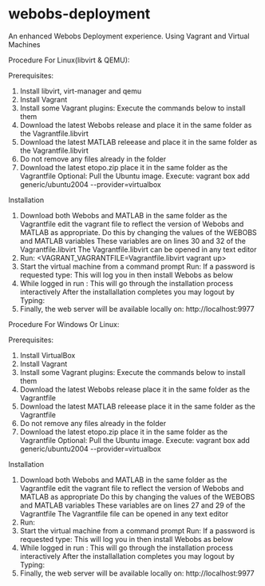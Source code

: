 # webobs-deployment
An enhanced Webobs Deployment experience. Using Vagrant and Virtual Machines

Procedure For Linux(libvirt & QEMU):

Prerequisites:
1. Install libvirt, virt-manager and qemu
2. Install Vagrant
3. Install some Vagrant plugins:
    Execute the commands below to install them
    <vagrant plugin install vagrant-libvirt>
    <vagrant plugin install vagrant-disksize>
4. Download the latest Webobs release
    and place it in the same folder as the Vagrantfile.libvirt
5. Download the latest MATLAB releease
    and place it in the same folder as the Vagrantfile.libvirt
6. Do not remove any files already in the folder
7. Download the latest etopo.zip
    place it in the same folder as the Vagrantfile
   Optional: Pull the Ubuntu image. Execute:
        vagrant box add generic/ubuntu2004 --provider=virtualbox

Installation

1. Download both Webobs and MATLAB
    in the same folder as the Vagrantfile
    edit the vagrant file to reflect the version of
    Webobs and MATLAB as appropriate.
    Do this by changing the values of the WEBOBS and MATLAB variables
    These variables are on lines 30 and 32 of the Vagrantfile.libvirt
    The Vagrantfile.libvirt can be opened in any text editor
2. Run: <VAGRANT_VAGRANTFILE=Vagrantfile.libvirt vagrant up>
3. Start the virtual machine from a command prompt
    Run:<vagrant ssh>
    If a password is requested type:<vagrant>
    This will log you in
    then install Webobs as below
4. While logged in run : <sudo install.sh>
    This will go through the installation process interactively
    After the installallation completes you may logout by
    Typing: <exit>
5. Finally, the web server will be available locally on:
    http://localhost:9977

Procedure For Windows Or Linux:

Prerequisites:
1. Install VirtualBox
2. Install Vagrant
3. Install some Vagrant plugins:
    Execute the commands below to install them
    <vagrant plugin install vagrant-vbguest>
    <vagrant plugin install vagrant-disksize>
4. Download the latest Webobs release
    place it in the same folder as the Vagrantfile
5. Download the latest MATLAB releease
    place it in the same folder as the Vagrantfile
6. Do not remove any files already in the folder
7. Download the latest etopo.zip
    place it in the same folder as the Vagrantfile
   Optional: Pull the Ubuntu image. Execute:
        vagrant box add generic/ubuntu2004 --provider=virtualbox

Installation

1. Download both Webobs and MATLAB
    in the same folder as the Vagrantfile
    edit the vagrant file to reflect the version of
    Webobs and MATLAB as appropriate
    Do this by changing the values of the WEBOBS and MATLAB variables
    These variables are on lines 27 and 29 of the Vagrantfile
    The Vagrantfile file can be opened in any text editor
2. Run: <vagrant up>
3. Start the virtual machine from a command prompt
    Run:<vagrant ssh>
    If a password is requested type:<vagrant>
    This will log you in
    then install Webobs as below
4. While logged in run : <sudo install.sh>
    This will go through the installation process interactively
    After the installallation completes you may logout by
    Typing: <exit>
5. Finally, the web server will be available locally on:
    http://localhost:9977